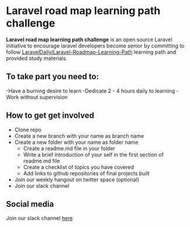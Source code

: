 # Laravel road map learning path challenge

**Laravel road map learning path challenge** is an open source Laravel initiative to encourage laravel developers become senior by committing to
follow [LaravelDaily/Laravel-Roadmap-Learning-Path](https://github.com/LaravelDaily/Laravel-Roadmap-Learning-Path) learning path and provided study materials.

## To take part you need to:

-Have a burning desire to learn
-Dedicate 2 - 4 hours daily to learning
-Work without supervision

## How to get get involved

- Clone repo
- Create a new branch with your name as branch name
- Create a new folder with your name as folder name
  - Create a readme.md file in your folder
  - Write a brief introduction of your self in the first section of readme.md file
  - Create a checklist of topics you have covered
  - Add links to github repositories of final projects built
- Join our weekly hangout on twitter space (optional)
- Join our slack channel

## Social media

Join our slack channel [here](#)
